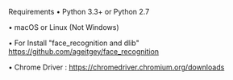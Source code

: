 Requirements
• Python 3.3+ or Python 2.7

• macOS or Linux (Not Windows)

• For Install "face_recognition and dlib" https://github.com/ageitgey/face_recognition

• Chrome Driver : https://chromedriver.chromium.org/downloads
